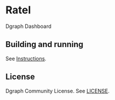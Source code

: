 # Ratel

Dgraph Dashboard

## Building and running
See [Instructions](./INSTRUCTIONS.md).

## License

Dgraph Community License. See [LICENSE](./LICENSE).
